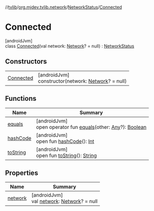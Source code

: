 //[tvlib](../../../../index.md)/[org.mjdev.tvlib.network](../../index.md)/[NetworkStatus](../index.md)/[Connected](index.md)

# Connected

[androidJvm]\
class [Connected](index.md)(val network: [Network](https://developer.android.com/reference/kotlin/android/net/Network.html)? = null) : [NetworkStatus](../index.md)

## Constructors

| | |
|---|---|
| [Connected](-connected.md) | [androidJvm]<br>constructor(network: [Network](https://developer.android.com/reference/kotlin/android/net/Network.html)? = null) |

## Functions

| Name | Summary |
|---|---|
| [equals](../../../org.mjdev.tvlib.webscrapper.select/-element-not-found-exception/index.md#585090901%2FFunctions%2F-1596939238) | [androidJvm]<br>open operator fun [equals](../../../org.mjdev.tvlib.webscrapper.select/-element-not-found-exception/index.md#585090901%2FFunctions%2F-1596939238)(other: [Any](https://kotlinlang.org/api/latest/jvm/stdlib/kotlin/-any/index.html)?): [Boolean](https://kotlinlang.org/api/latest/jvm/stdlib/kotlin/-boolean/index.html) |
| [hashCode](../../../org.mjdev.tvlib.webscrapper.select/-element-not-found-exception/index.md#1794629105%2FFunctions%2F-1596939238) | [androidJvm]<br>open fun [hashCode](../../../org.mjdev.tvlib.webscrapper.select/-element-not-found-exception/index.md#1794629105%2FFunctions%2F-1596939238)(): [Int](https://kotlinlang.org/api/latest/jvm/stdlib/kotlin/-int/index.html) |
| [toString](../../../org.mjdev.tvlib.webscrapper.select/-element-not-found-exception/index.md#1616463040%2FFunctions%2F-1596939238) | [androidJvm]<br>open fun [toString](../../../org.mjdev.tvlib.webscrapper.select/-element-not-found-exception/index.md#1616463040%2FFunctions%2F-1596939238)(): [String](https://kotlinlang.org/api/latest/jvm/stdlib/kotlin/-string/index.html) |

## Properties

| Name | Summary |
|---|---|
| [network](network.md) | [androidJvm]<br>val [network](network.md): [Network](https://developer.android.com/reference/kotlin/android/net/Network.html)? = null |
